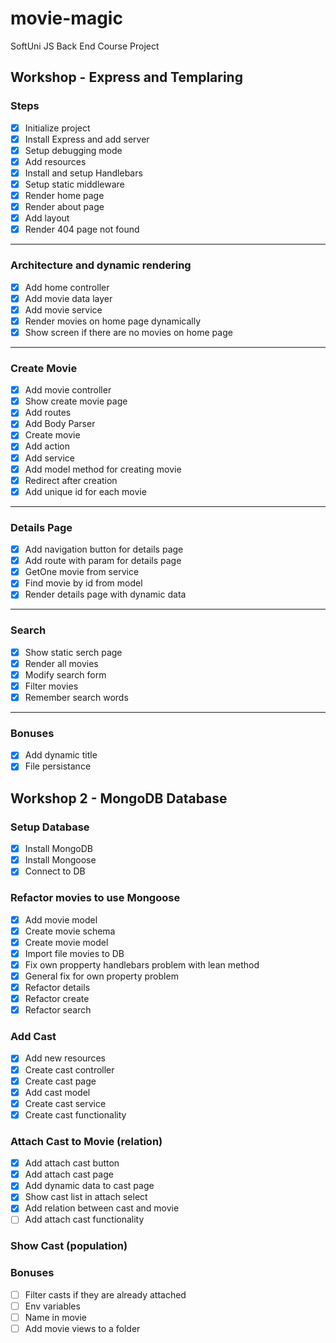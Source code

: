 # movie-magic
SoftUni JS Back End Course Project

## Workshop - Express and Templaring

### Steps
 - [x] Initialize project
 - [x] Install Express and add server
 - [x] Setup debugging mode
 - [x] Add resources
 - [x] Install and setup Handlebars
 - [x] Setup static middleware
 - [x] Render home page
 - [x] Render about page
 - [x] Add layout
 - [x] Render 404 page not found
 ---
 ### Architecture and dynamic rendering
 - [x] Add home controller
 - [x] Add movie data layer
 - [x] Add movie service
 - [x] Render movies on home page dynamically
 - [x] Show screen if there are no movies on home page
 ---
 ### Create Movie
 - [x] Add movie controller
 - [x] Show create movie page
 - [x] Add routes
 - [x] Add Body Parser
 - [x] Create movie
  - [x] Add action
  - [x] Add service
  - [x] Add model method for creating movie
 - [x] Redirect after creation
 - [x] Add unique id for each movie
 ---
 ### Details Page
 - [x] Add navigation button for details page
 - [x] Add route with param for details page
 - [x] GetOne movie from service
 - [x] Find movie by id from model
 - [x] Render details page with dynamic data
 ---
 ### Search
 - [x] Show static serch page
 - [x] Render all movies
 - [x] Modify search form
 - [x] Filter movies
 - [x] Remember search words
 ---
### Bonuses
 - [x] Add dynamic title
 - [x] File persistance

## Workshop 2 - MongoDB Database

### Setup Database
 - [x] Install MongoDB
 - [x] Install Mongoose
 - [x] Connect to DB
 
 ### Refactor movies to use Mongoose
 - [x] Add movie model
  - [x] Create movie schema
  - [x] Create movie model
 - [x] Import file movies to DB
 - [X] Fix own propperty handlebars problem with lean method
 - [x] General fix for own property problem
 - [x] Refactor details
 - [x] Refactor create
 - [x] Refactor search

 ### Add Cast
 - [x] Add new resources
 - [x] Create cast controller
 - [x] Create cast page
 - [x] Add cast model
 - [x] Create cast service
 - [x] Create cast functionality

 ### Attach Cast to Movie (relation)
 - [x] Add attach cast button
 - [x] Add attach cast page
 - [x] Add dynamic data to cast page
 - [x] Show cast list in attach select
 - [x] Add relation between cast and movie
 - [ ] Add attach cast functionality

 ### Show Cast (population)



 ### Bonuses
 - [ ] Filter casts if they are already attached
 - [ ] Env variables
 - [ ] Name in movie
 - [ ] Add movie views to a folder